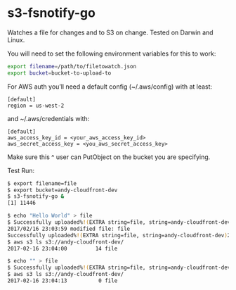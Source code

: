 # s3-fsnotify-go
Watches a file for changes and to S3 on change.  Tested on Darwin and Linux.

You will need to set the following environment variables for this to work:
```bash
export filename=/path/to/filetowatch.json
export bucket=bucket-to-upload-to
```

For AWS auth you’ll need a default config (~/.aws/config) with at least:
```
[default]
region = us-west-2
```
and  ~/.aws/credentials with:
```
[default]
aws_access_key_id = <your_aws_access_key_id>
aws_secret_access_key = <you_aws_secret_access_key>
```

Make sure this ^ user can PutObject on the bucket you are specifying.

Test Run:
```bash
$ export filename=file
$ export bucket=andy-cloudfront-dev
$ s3-fsnotify-go &
[1] 11446

$ echo "Hello World" > file
$ Successfully uploaded%!(EXTRA string=file, string=andy-cloudfront-dev)2017/02/16 23:03:59 event: "file": WRITE
2017/02/16 23:03:59 modified file: file
Successfully uploaded%!(EXTRA string=file, string=andy-cloudfront-dev)2017/02/16 23:04:00 event: "file": CHMOD
$ aws s3 ls s3://andy-cloudfront-dev/
2017-02-16 23:04:00         14 file

$ echo "" > file
$ Successfully uploaded%!(EXTRA string=file, string=andy-cloudfront-dev)2017/02/16 23:04:13 event: "file": CHMOD
$ aws s3 ls s3://andy-cloudfront-dev/
2017-02-16 23:04:13          0 file
```
